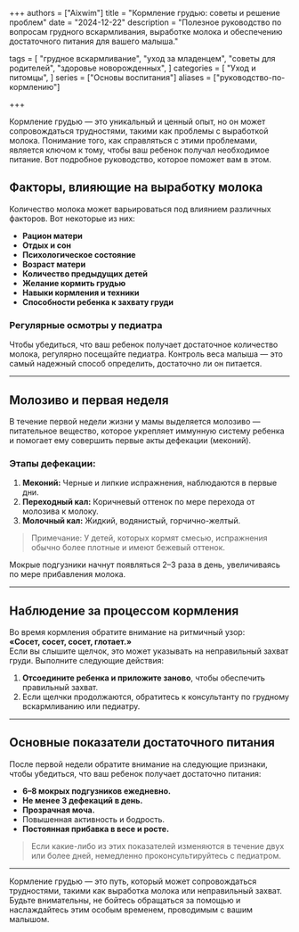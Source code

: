 +++
authors = ["Aixwim"]
title = "Кормление грудью: советы и решение проблем"
date = "2024-12-22"
description = "Полезное руководство по вопросам грудного вскармливания, выработке молока и обеспечению достаточного питания для вашего малыша."

tags = [
"грудное вскармливание",
"уход за младенцем",
"советы для родителей",
"здоровье новорожденных",
]
categories = [
"Уход и питомцы",
]
series = ["Основы воспитания"]
aliases = ["руководство-по-кормлению"]

+++

Кормление грудью — это уникальный и ценный опыт, но он может сопровождаться трудностями, такими как проблемы с выработкой молока. Понимание того, как справляться с этими проблемами, является ключом к тому, чтобы ваш ребенок получал необходимое питание. Вот подробное руководство, которое поможет вам в этом.

<!--more-->

## Факторы, влияющие на выработку молока  

Количество молока может варьироваться под влиянием различных факторов. Вот некоторые из них:  

- **Рацион матери**  
- **Отдых и сон**  
- **Психологическое состояние**  
- **Возраст матери**  
- **Количество предыдущих детей**  
- **Желание кормить грудью**  
- **Навыки кормления и техники**  
- **Способности ребенка к захвату груди**  

### Регулярные осмотры у педиатра  

Чтобы убедиться, что ваш ребенок получает достаточное количество молока, регулярно посещайте педиатра. Контроль веса малыша — это самый надежный способ определить, достаточно ли он питается.  

---

## Молозиво и первая неделя  

В течение первой недели жизни у мамы выделяется молозиво — питательное вещество, которое укрепляет иммунную систему ребенка и помогает ему совершить первые акты дефекации (меконий).  

### Этапы дефекации:  
1. **Меконий:** Черные и липкие испражнения, наблюдаются в первые дни.  
2. **Переходный кал:** Коричневый оттенок по мере перехода от молозива к молоку.  
3. **Молочный кал:** Жидкий, водянистый, горчично-желтый.  

> Примечание: У детей, которых кормят смесью, испражнения обычно более плотные и имеют бежевый оттенок.  

Мокрые подгузники начнут появляться 2–3 раза в день, увеличиваясь по мере прибавления молока.  

---

## Наблюдение за процессом кормления  

Во время кормления обратите внимание на ритмичный узор:  
**«Сосет, сосет, сосет, глотает.»**  
Если вы слышите щелчок, это может указывать на неправильный захват груди. Выполните следующие действия:  

1. **Отсоедините ребенка и приложите заново**, чтобы обеспечить правильный захват.  
2. Если щелчки продолжаются, обратитесь к консультанту по грудному вскармливанию или педиатру.  

---

## Основные показатели достаточного питания  

После первой недели обратите внимание на следующие признаки, чтобы убедиться, что ваш ребенок получает достаточно питания:  

- **6–8 мокрых подгузников ежедневно.**  
- **Не менее 3 дефекаций в день.**  
- **Прозрачная моча.**  
- Повышенная активность и бодрость.  
- **Постоянная прибавка в весе и росте.**  

> Если какие-либо из этих показателей изменяются в течение двух или более дней, немедленно проконсультируйтесь с педиатром.  

---

Кормление грудью — это путь, который может сопровождаться трудностями, такими как выработка молока или неправильный захват. Будьте внимательны, не бойтесь обращаться за помощью и наслаждайтесь этим особым временем, проводимым с вашим малышом.  
